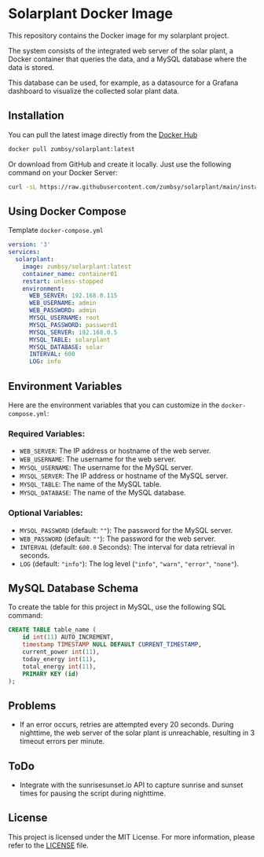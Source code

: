 # Solarplant Docker Image

This repository contains the Docker image for my solarplant project.

The system consists of the integrated web server of the solar plant, a Docker container that queries the data, and a MySQL database where the data is stored.

This database can be used, for example, as a datasource for a Grafana dashboard to visualize the collected solar plant data.
## Installation

You can pull the latest image directly from the [Docker Hub](https://hub.docker.com/r/zumbsy/solarplant)
```bash
docker pull zumbsy/solarplant:latest
```

Or download from GitHub and create it locally. Just use the following command on your Docker Server:
```bash
curl -sL https://raw.githubusercontent.com/zumbsy/solarplant/main/install.sh | bash
```

## Using Docker Compose

Template `docker-compose.yml`

```yaml
version: '3'
services:
  solarplant:
    image: zumbsy/solarplant:latest
    container_name: container01
    restart: unless-stopped
    environment:
      WEB_SERVER: 192.168.0.115
      WEB_USERNAME: admin
      WEB_PASSWORD: admin
      MYSQL_USERNAME: root
      MYSQL_PASSWORD: password1
      MYSQL_SERVER: 192.168.0.5
      MYSQL_TABLE: solarplant
      MYSQL_DATABASE: solar
      INTERVAL: 600
      LOG: info
```

## Environment Variables

Here are the environment variables that you can customize in the `docker-compose.yml`:

### Required Variables:

- `WEB_SERVER`: The IP address or hostname of the web server.
- `WEB_USERNAME`: The username for the web server.
- `MYSQL_USERNAME`: The username for the MySQL server.
- `MYSQL_SERVER`: The IP address or hostname of the MySQL server.
- `MYSQL_TABLE`: The name of the MySQL table.
- `MYSQL_DATABASE`: The name of the MySQL database.

### Optional Variables:

- `MYSQL_PASSWORD` (default: `""`): The password for the MySQL server.
- `WEB_PASSWORD` (default: `""`): The password for the web server.
- `INTERVAL` (default: `600.0` Seconds): The interval for data retrieval in seconds.
- `LOG` (default: `"info"`): The log level (`"info"`, `"warn"`, `"error"`, `"none"`).



## MySQL Database Schema

To create the table for this project in MySQL, use the following SQL command:

```sql
CREATE TABLE table_name (
    id int(11) AUTO_INCREMENT,
    timestamp TIMESTAMP NULL DEFAULT CURRENT_TIMESTAMP,
    current_power int(11),
    today_energy int(11),
    total_energy int(11),
    PRIMARY KEY (id)
);
```

## Problems
- If an error occurs, retries are attempted every 20 seconds. During nighttime, the web server of the solar plant is unreachable, resulting in 3 timeout errors per minute.
## ToDo
- Integrate with the sunrisesunset.io API to capture sunrise and sunset times for pausing the script during nighttime.

## License

This project is licensed under the MIT License. For more information, please refer to the [LICENSE](LICENSE) file.
